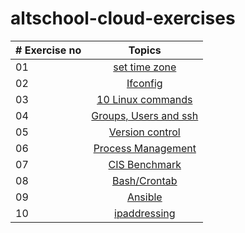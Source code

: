 # altschool-cloud-exercises


| # Exercise no |                                                                       Topics                                                                        |
| ----- | :-------------------------------------------------------------------------------------------------------------------------------------------------: |
| 01    |                                                             [set time zone](https://github.com/EjiroLaurelD/altschool-cloud-exercises/blob/master/timezones-exercise/timezones.md)                                                             |
| 02    |                                               [Ifconfig](https://github.com/EjiroLaurelD/altschool-cloud-exercises/blob/master/ifconfig-exercise/ifconfig.md)                                                |
| 03    |                             [10 Linux commands](https://github.com/EjiroLaurelD/altschool-cloud-exercises/blob/master/10linuxcommands-exercise/10linuxcommands.md)                             |
| 04    |                                            [Groups, Users and ssh](https://github.com/EjiroLaurelD/altschool-cloud-exercises/blob/master/users-groups-ssh/users-groups-ssh.md)                                             |
| 05    |                                            [Version control](https://github.com/EjiroLaurelD/altschool-cloud-exercises/blob/master/version-control/git-exercise.md)                                             |
| 06    |                                            [Process Management](https://github.com/EjiroLaurelD/altschool-cloud-exercises/blob/master/process-management/process-management.md)                                             |
| 07    |                                            [CIS Benchmark](https://github.com/EjiroLaurelD/altschool-cloud-exercises/blob/master/cis-benchmark/cis-benchmark.md)                                             |
| 08    |                             [Bash/Crontab](https://github.com/EjiroLaurelD/altschool-cloud-exercises/blob/master/bash-crontab-exercise/bash.md)                            |
| 09    |                             [Ansible](https://github.com/EjiroLaurelD/altschool-cloud-exercises/blob/master/ansible-exercise/ansible.md) |
| 10    |                             [ipaddressing](https://github.com/EjiroLaurelD/altschool-cloud-exercises/blob/master/ipaddressing-exercise/ipaddressing.md)                             |

